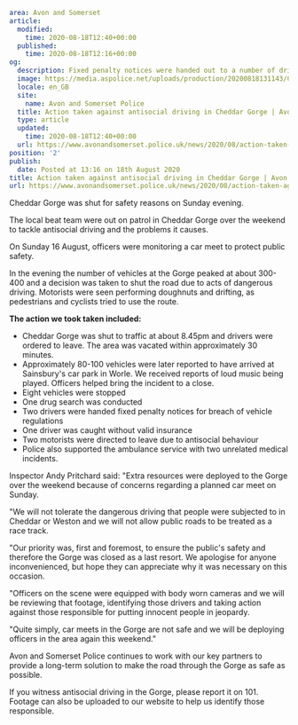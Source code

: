 ```yaml
area: Avon and Somerset
article:
  modified:
    time: 2020-08-18T12:40+00:00
  published:
    time: 2020-08-18T12:16+00:00
og:
  description: Fixed penalty notices were handed out to a number of drivers contravening regulations.
  image: https://media.aspolice.net/uploads/production/20200818131143/Cheddar-Gorge-closed-scaled.jpg
  locale: en_GB
  site:
    name: Avon and Somerset Police
  title: Action taken against antisocial driving in Cheddar Gorge | Avon and Somerset Police
  type: article
  updated:
    time: 2020-08-18T12:40+00:00
  url: https://www.avonandsomerset.police.uk/news/2020/08/action-taken-against-antisocial-driving-in-cheddar-gorge/
position: '2'
publish:
  date: Posted at 13:16 on 18th August 2020
title: Action taken against antisocial driving in Cheddar Gorge | Avon and Somerset Police
url: https://www.avonandsomerset.police.uk/news/2020/08/action-taken-against-antisocial-driving-in-cheddar-gorge/
```

Cheddar Gorge was shut for safety reasons on Sunday evening.

The local beat team were out on patrol in Cheddar Gorge over the weekend to tackle antisocial driving and the problems it causes.

On Sunday 16 August, officers were monitoring a car meet to protect public safety.

In the evening the number of vehicles at the Gorge peaked at about 300-400 and a decision was taken to shut the road due to acts of dangerous driving. Motorists were seen performing doughnuts and drifting, as pedestrians and cyclists tried to use the route.

**The action we took taken included:**

 * Cheddar Gorge was shut to traffic at about 8.45pm and drivers were ordered to leave. The area was vacated within approximately 30 minutes.
 * Approximately 80-100 vehicles were later reported to have arrived at Sainsbury's car park in Worle. We received reports of loud music being played. Officers helped bring the incident to a close.
 * Eight vehicles were stopped
 * One drug search was conducted
 * Two drivers were handed fixed penalty notices for breach of vehicle regulations
 * One driver was caught without valid insurance
 * Two motorists were directed to leave due to antisocial behaviour
 * Police also supported the ambulance service with two unrelated medical incidents.

Inspector Andy Pritchard said: "Extra resources were deployed to the Gorge over the weekend because of concerns regarding a planned car meet on Sunday.

"We will not tolerate the dangerous driving that people were subjected to in Cheddar or Weston and we will not allow public roads to be treated as a race track.

"Our priority was, first and foremost, to ensure the public's safety and therefore the Gorge was closed as a last resort. We apologise for anyone inconvenienced, but hope they can appreciate why it was necessary on this occasion.

"Officers on the scene were equipped with body worn cameras and we will be reviewing that footage, identifying those drivers and taking action against those responsible for putting innocent people in jeopardy.

"Quite simply, car meets in the Gorge are not safe and we will be deploying officers in the area again this weekend."

Avon and Somerset Police continues to work with our key partners to provide a long-term solution to make the road through the Gorge as safe as possible.

If you witness antisocial driving in the Gorge, please report it on 101. Footage can also be uploaded to our website to help us identify those responsible.
